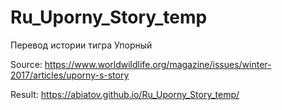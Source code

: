 # Ru_Uporny_Story_temp

Перевод истории тигра Упорный

Source: https://www.worldwildlife.org/magazine/issues/winter-2017/articles/uporny-s-story

Result: https://abiatov.github.io/Ru_Uporny_Story_temp/


